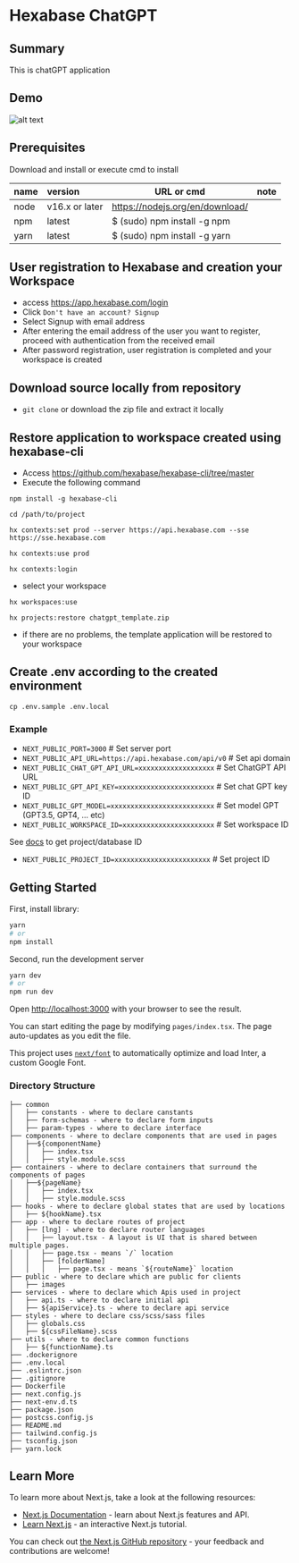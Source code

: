 # Hexabase ChatGPT

## Summary

This is chatGPT application

## Demo

![alt text](https://github.com/hexabase/sample-nextjs-chatgpt/blob/develop/public/images/DemoGPTTalk.gif "Demo ChatGPT")

## Prerequisites

Download and install or execute cmd to install

| name | version        | URL or cmd                      | note |
| :--- | :------------- | ------------------------------- | ---- |
| node | v16.x or later | https://nodejs.org/en/download/ |
| npm  | latest         | $ (sudo) npm install -g npm     |
| yarn | latest         | $ (sudo) npm install -g yarn    |

## User registration to Hexabase and creation your Workspace

- access https://app.hexabase.com/login
- Click `Don't have an account? Signup`
- Select Signup with email address
- After entering the email address of the user you want to register, proceed with authentication from the received email
- After password registration, user registration is completed and your workspace is created

## Download source locally from repository

- `git clone` or download the zip file and extract it locally

## Restore application to workspace created using hexabase-cli

- Access https://github.com/hexabase/hexabase-cli/tree/master
- Execute the following command

```shell
npm install -g hexabase-cli
```

```shell
cd /path/to/project
```

```shell
hx contexts:set prod --server https://api.hexabase.com --sse https://sse.hexabase.com
```

```shell
hx contexts:use prod
```

```shell
hx contexts:login
```

- select your workspace

```shell
hx workspaces:use
```

```shell
hx projects:restore chatgpt_template.zip
```

- if there are no problems, the template application will be restored to your workspace

## Create .env according to the created environment

```shell
cp .env.sample .env.local
```

### Example

- `NEXT_PUBLIC_PORT=3000` # Set server port
- `NEXT_PUBLIC_API_URL=https://api.hexabase.com/api/v0` # Set api domain
- `NEXT_PUBLIC_CHAT_GPT_API_URL=xxxxxxxxxxxxxxxxxxx` # Set ChatGPT API URL
- `NEXT_PUBLIC_GPT_API_KEY=xxxxxxxxxxxxxxxxxxxxxxxx` # Set chat GPT key ID
- `NEXT_PUBLIC_GPT_MODEL=xxxxxxxxxxxxxxxxxxxxxxxxxx` # Set model GPT (GPT3.5, GPT4, ... etc)
- `NEXT_PUBLIC_WORKSPACE_ID=xxxxxxxxxxxxxxxxxxxxxxx` # Set workspace ID

See [docs](https://apidoc.hexabase.com/en/docs/v0/applications/GetApplicationsAndDatastores) to get project/database ID

- `NEXT_PUBLIC_PROJECT_ID=xxxxxxxxxxxxxxxxxxxxxxxx` # Set project ID

## Getting Started

First, install library:

```bash
yarn
# or
npm install
```

Second, run the development server

```bash
yarn dev
# or
npm run dev
```

Open [http://localhost:3000](http://localhost:3000) with your browser to see the result.

You can start editing the page by modifying `pages/index.tsx`. The page auto-updates as you edit the file.

This project uses [`next/font`](https://nextjs.org/docs/basic-features/font-optimization) to automatically optimize and load Inter, a custom Google Font.

### Directory Structure

```
├── common
│   ├── constants - where to declare canstants
│   ├── form-schemas - where to declare form inputs
│   ├── param-types - where to declare interface
├── components - where to declare components that are used in pages
│   ├──${componentName}
│   │   ├── index.tsx
│   │   ├── style.module.scss
├── containers - where to declare containers that surround the components of pages
│   ├──${pageName}
│   │   ├── index.tsx
│   │   ├── style.module.scss
├── hooks - where to declare global states that are used by locations
│   ├── ${hookName}.tsx
├── app - where to declare routes of project
│   ├── [lng] - where to declare router languages
│   │   ├── layout.tsx - A layout is UI that is shared between multiple pages.
│   │   ├── page.tsx - means `/` location
│   │   ├── [folderName]
│   │   │   ├── page.tsx - means `${routeName}` location
├── public - where to declare which are public for clients
│   ├── images
├── services - where to declare which Apis used in project
│   ├── api.ts - where to declare initial api
│   ├── ${apiService}.ts - where to declare api service
├── styles - where to declare css/scss/sass files
│   ├── globals.css
│   ├── ${cssFileName}.scss
├── utils - where to declare common functions
│   ├── ${functionName}.ts
├── .dockerignore
├── .env.local
├── .eslintrc.json
├── .gitignore
├── Dockerfile
├── next.config.js
├── next-env.d.ts
├── package.json
├── postcss.config.js
├── README.md
├── tailwind.config.js
├── tsconfig.json
├── yarn.lock
```

## Learn More

To learn more about Next.js, take a look at the following resources:

- [Next.js Documentation](https://nextjs.org/docs) - learn about Next.js features and API.
- [Learn Next.js](https://nextjs.org/learn) - an interactive Next.js tutorial.

You can check out [the Next.js GitHub repository](https://github.com/vercel/next.js/) - your feedback and contributions are welcome!
